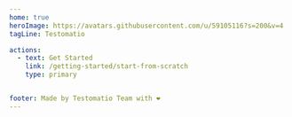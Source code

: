 ```yaml
---
home: true
heroImage: https://avatars.githubusercontent.com/u/59105116?s=200&v=4
tagLine: Testomatio 

actions:
  - text: Get Started
    link: /getting-started/start-from-scratch
    type: primary


footer: Made by Testomatio Team with ❤️
---
```

